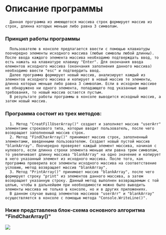 # **Описание программы**

      Данная программа из имеющегося массива строк формирует массив из строк, длинна которых меньше либо равна 3 символам.

### **Принцип работы программы**

      Пользователю в консоле предлагается ввести с помощью клавиатуры поочередно элементы исходного массива (любые символы любой длинны). После ввода каждого элемента массива необходимо подтверждать ввод, то есть нажать на клавиатуре клавишу "Enter". Для окончания ввода елементов исходного массива (окончания заполнения данного массива) необходимо ввести "esc" и подтвердить ввод. 
      Далее программа формирует новый массив, анализирует каждый из элементов исходного массива и копирует в новый массив те элементы, длинна которых меньше либо равна 3 символам. Если в исходном массиве не обнаружено ни одного элемента, попадающего под указанные выше требования, то новый массив остается пустым.
      В результате работы программы в консоле выводится исходный массив, а затем новый массив.

### **Программа состоит из трех методов:** 
      1. Метод "CreatFillUserArray()" создает и заполняет массив "userArr" элементами строкового типа, которые вводит пользователь, после чего возвращает заполненный массив строк.
      2. Метод "FindCharArray()" принимает массив строк, заполненный элементами, введенными пользователем. Создает новый пустой массив "blankArray". Поочередно проверяет каждый элемент массива, начиная с нулевого, если длинна строки элемента меньше или равна трем символам, то увеличивает длинну массива "blankArray" на одно значение и копирует в него указанный элемент из исходного массива. После того, как программа проверила все элементы исходного массива на соответствение условию, метод возвращает массив "blankArray".
      3. Метод "PrintArray()" принимает массив "blankArray", после чего формирует строку "print" из элементов данного массива, а затем возвращает указанную строку. Данный метод выполнен возвращаемым с той целью, чтобы в дальнейшем при необходимости можно было выводить элементы массива не только в консоле, но и в других приложениях.
      В данном случае вывод элементов массивов "userArr" и "blankArray" осуществляется в консоле с помощью метода "Console.WriteLine()".

### **Ниже представлена блок-схема основного алгоритма "FindCharArray()"**

![](//Block_diagram.jpg)
